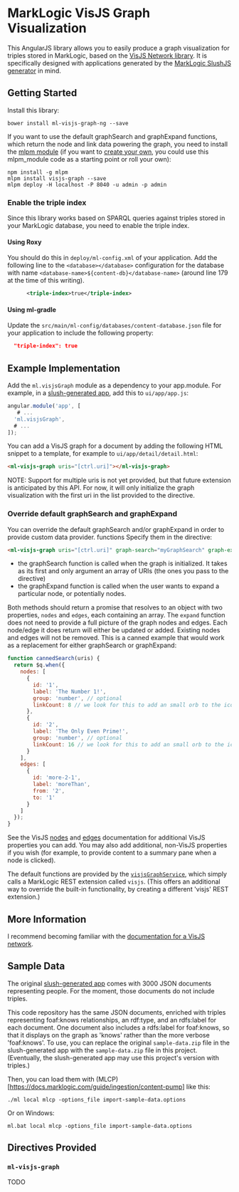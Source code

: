 # MarkLogic VisJS Graph Visualization

This AngularJS library allows you to easily produce a graph visualization for
triples stored in MarkLogic, based on the [VisJS Network
library](http://visjs.org/docs/network/). It is specifically designed with
applications generated by the [MarkLogic SlushJS
generator](https://github.com/marklogic/slush-marklogic-node) in mind.

## Getting Started

Install this library:

    bower install ml-visjs-graph-ng --save

If you want to use the default graphSearch and graphExpand functions, which return the node and link data powering the graph, you need to install the [mlpm module](https://github.com/patrickmcelwee/mlpm-visjs-graph) (if you want to [create your own](#custom-graph-search), you could use this mlpm_module code as a starting point or roll your own):

    npm install -g mlpm
    mlpm install visjs-graph --save
    mlpm deploy -H localhost -P 8040 -u admin -p admin

### Enable the triple index

Since this library works based on SPARQL queries against triples stored
in your MarkLogic database, you need to enable the triple index. 

#### Using Roxy

You should do this in `deploy/ml-config.xml` of your application.
Add the following line to the `<database></database>` configuration for the
database with name `<database-name>${content-db}</database-name>` (around line
179 at the time of this writing).

```xml
      <triple-index>true</triple-index>
```

#### Using ml-gradle

Update the ```src/main/ml-config/databases/content-database.json``` file for your application 
to include the following property:

```json
  "triple-index": true
```

## Example Implementation

Add the `ml.visjsGraph` module as a dependency to your app.module. For
example, in a [slush-generated
app](https://github.com/marklogic/slush-marklogic-node), add this to
`ui/app/app.js`:

```javascript
angular.module('app', [
   # ...
  'ml.visjsGraph',
  # ...
]);
```

You can add a VisJS graph for a document by adding the following HTML snippet
to a template, for example to `ui/app/detail/detail.html`:

```html
<ml-visjs-graph uris="[ctrl.uri]"></ml-visjs-graph>
```

NOTE: Support for multiple uris is not yet provided, but that future extension
is anticipated by this API. For now, it will only initialize the graph
visualization with the first uri in the list provided to the directive.

### Override default graphSearch and graphExpand<a name="custom-graph-search"></a>

You can override the default graphSearch and/or graphExpand in order to provide custom data provider. functions Specify them in the directive:


```html
<ml-visjs-graph uris="[ctrl.uri]" graph-search="myGraphSearch" graph-expand="myGraphExpand"></ml-visjs-graph>
```

- the graphSearch function is called when the graph is initialized. It takes as its first and only argument an array of URIs (the ones you pass to the directive)
- the graphExpand function is called when the user wants to expand a particular node, or potentially nodes. 

Both methods should return a promise that resolves to an object with two properties, `nodes` and `edges`, each containing an array. The `expand` function does not need to provide a full picture of the graph nodes and edges. Each node/edge it does return will either be updated or added. Existing nodes and edges will not be removed. This is a canned example that would work as a replacement for either graphSearch or graphExpand:
  
```javascript
function cannedSearch(uris) {
  return $q.when({
    nodes: [
      {
        id: '1',
        label: 'The Number 1!',
        group: 'number', // optional
        linkCount: 8 // we look for this to add an small orb to the icon
      },
      {
        id: '2',
        label: 'The Only Even Prime!',
        group: 'number', // optional
        linkCount: 16 // we look for this to add an small orb to the icon
      }
    ],
    edges: [
      {
        id: 'more-2-1',
        label: 'moreThan',
        from: '2',
        to: '1'
      }
    ]
  });
}
```

See the VisJS [nodes](http://visjs.org/docs/network/nodes.html) and [edges](http://visjs.org/docs/network/edges.html) documentation for additional VisJS properties you can add. You may also add additional, non-VisJS properties if you wish (for example, to provide content to a summary pane when a node is clicked).

The default functions are provided by the [`visjsGraphService`](https://github.com/patrickmcelwee/ml-visjs-graph-ng/blob/master/src/visjs-graph/visjs-graph.service.js), which simply calls a MarkLogic REST extension called `visjs`. (This offers an additional way to override the built-in functionality, by creating a different 'visjs' REST extension.)

## More Information

I recommend becoming familiar with the [documentation for a VisJS network](http://visjs.org/docs/network/).

## Sample Data

The original [slush-generated
app](https://github.com/marklogic/slush-marklogic-node) comes with 3000 JSON
documents representing people. For the moment, those documents do not include
triples.

This code repository has the same JSON documents, enriched with triples
representing foaf:knows relationships, an rdf:type, and an rdfs:label for each
document. One document also includes a rdfs:label for foaf:knows, so that it
displays on the graph as 'knows' rather than the more verbose 'foaf:knows'. To
use, you can replace the original `sample-data.zip` file in the slush-generated
app with the `sample-data.zip` file in this project. (Eventually, the
slush-generated app may use this project's version with triples.)

Then, you can load them with
(MLCP)[https://docs.marklogic.com/guide/ingestion/content-pump] like this:

    ./ml local mlcp -options_file import-sample-data.options

Or on Windows:

    ml.bat local mlcp -options_file import-sample-data.options

## Directives Provided

### `ml-visjs-graph`

TODO

